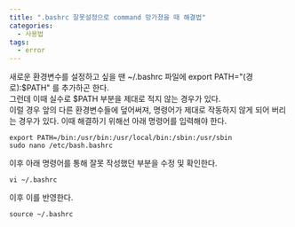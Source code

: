 ```yaml
---
title: ".bashrc 잘못설정으로 command 망가졌을 때 해결법"
categories:
  - 사용법
tags:
  - error
---
```


새로운 환경변수를 설정하고 싶을 땐 ~/.bashrc 파일에 export PATH="(경로):$PATH" 를 추가하곤 한다.  
그런데 이때 실수로 $PATH 부분을 제대로 적지 않는 경우가 있다.  
이럴 경우 앞의 다른 환경변수들에 덮어써져, 명령어가 제대로 작동하지 않게 되어 버리는 경우가 있다.
이때 해결하기 위해선 아래 명령어를 입력해야 한다.

```
export PATH=/bin:/usr/bin:/usr/local/bin:/sbin:/usr/sbin
sudo nano /etc/bash.bashrc
```

이후 아래 명령어를 통해 잘못 작성했던 부분을 수정 및 확인한다.
```
vi ~/.bashrc
```

이후 이를 반영한다.
```
source ~/.bashrc
```